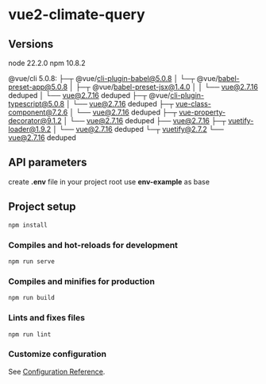 # vue2-climate-query

## Versions

node 22.2.0
npm 10.8.2

@vue/cli 5.0.8:
├─┬ @vue/cli-plugin-babel@5.0.8
│ └─┬ @vue/babel-preset-app@5.0.8
│ ├─┬ @vue/babel-preset-jsx@1.4.0
│ │ └── vue@2.7.16 deduped
│ └── vue@2.7.16 deduped
├─┬ @vue/cli-plugin-typescript@5.0.8
│ └── vue@2.7.16 deduped
├─┬ vue-class-component@7.2.6
│ └── vue@2.7.16 deduped
├─┬ vue-property-decorator@9.1.2
│ └── vue@2.7.16 deduped
├── vue@2.7.16
├─┬ vuetify-loader@1.9.2
│ └── vue@2.7.16 deduped
└─┬ vuetify@2.7.2
└── vue@2.7.16 deduped

## API parameters

create **.env** file in your project root use **env-example** as base

## Project setup

```
npm install
```

### Compiles and hot-reloads for development

```
npm run serve
```

### Compiles and minifies for production

```
npm run build
```

### Lints and fixes files

```
npm run lint
```

### Customize configuration

See [Configuration Reference](https://cli.vuejs.org/config/).
